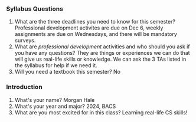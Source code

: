 ### Syllabus Questions
1. What are the three deadlines you need to know for this semester?
    Professional development activites are due on Dec 6, weekly assignments are due on Wednesdays, and there will be mandatory surveys.
2. What are *professional development* activities and who should you ask if you have any questions?
    They are things or experiences we can do that will give us real-life skills or knowledge. We can ask the 3 TAs listed in the syllabus for help if we need it. 
3. Will you need a textbook this semester?
    No
### Introduction
1. What's your name?
    Morgan Hale
2. What's your year and major?
    2024, BACS
3. What are you most excited for in this class?
    Learning real-life CS skills!